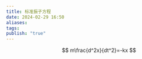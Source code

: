 ```yaml
---
title: 标准振子方程
date: 2024-02-29 16:50
aliases: 
tags: 
publish: "true"
---
```

$$
m\frac{d^2x}{dt^2}=-kx
$$
